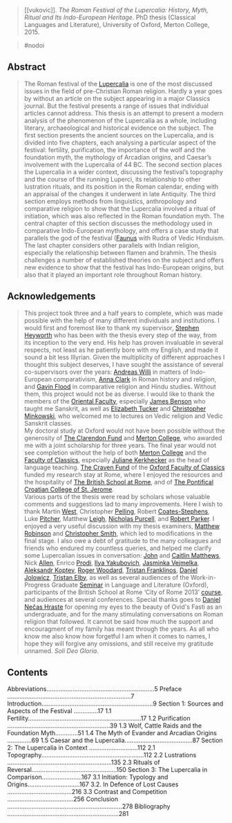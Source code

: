 > [[vukovic]]. *The Roman Festival of the Lupercalia: History, Myth, Ritual and Its Indo-European Heritage*. PhD thesis (Classical Languages and Literature), University of Oxford, Merton College, 2015.

> #nodoi 

## Abstract
> The Roman festival of the [Lupercalia](lupercalia.md) is one of the most discussed issues in the field of pre-Christian Roman religion. Hardly a year goes by without an article on the subject appearing in a major Classics journal. But the festival presents a range of issues that individual articles cannot address. This thesis is an attempt to present a modern analysis of the phenomenon of the Lupercalia as a whole, including literary, archaeological and historical evidence on the subject. The first section presents the ancient sources on the Lupercalia, and is divided into five chapters, each analysing a particular aspect of the festival: fertility, purification, the importance of the wolf and the foundation myth, the mythology of Arcadian origins, and Caesar’s involvement with the Lupercalia of 44 BC. The second section places the Lupercalia in a wider context, discussing the festival’s topography and the course of the running Luperci, its relationship to other lustration rituals, and its position in the Roman calendar, ending with an appraisal of the changes it underwent in late Antiquity. The third section employs methods from linguistics, anthropology and comparative religion to show that the Lupercalia involved a ritual of initiation, which was also reflected in the Roman foundation myth. The central chapter of this section discusses the methodology used in comparative Indo-European mythology, and offers a case study that parallels the god of the festival ([Faunus](faunus.md) with Rudra of Vedic Hinduism. The last chapter considers other parallels with Indian religion, especially the relationship between flamen and brahmin. The thesis challenges a number of established theories on the subject and offers new evidence to show that the festival has Indo-European origins, but also that it played an important role throughout Roman history.

## Acknowledgements
> This project took three and a half years to complete, which was made possible with the help of many different individuals and institutions. I would first and foremost like to thank my supervisor, [Stephen Heyworth](heyworth.md) who has been with the thesis every step of the way, from its inception to the very end. His help has proven invaluable in several respects, not least as he patiently bore with my English, and made it sound a bit less Illyrian. Given the multiplicity of different approaches I thought this subject deserves, I have sought the assistance of several co-supervisors over the years: [Andreas Willi](willi.md) in matters of Indo-European comparativism, [Anna Clark](clark.md) in Roman history and religion, and [Gavin Flood](flood.md) in comparative religion and Hindu studies. Without them, this project would not be as diverse. I would like to thank the members of the [Oriental Faculty](oxford-oriental-studies-department.md), especially [James Benson](benson.md) who taught me Sanskrit, as well as [Elizabeth Tucker](tucker.md) and [Christopher Minkowski](minkowski.md), who welcomed me to lectures on Vedic religion and Vedic Sanskrit classes.
> <br>
> My doctoral study at Oxford would not have been possible without the generosity of [The Clarendon Fund](clarendon-fund.md) and [Merton College](merton-college.md), who awarded me with a joint scholarship for three years. The final year would not see completion without the help of both [Merton College](merton-college.md) and the [Faculty of Classics](oxford-classics-department.md), especially [Juliane Kerkhecker](kerkhecker.md) as the head of language teaching. [The Craven Fund](craven-fund.md) of the [Oxford Faculty of Classics](oxford-classics-department.md) funded my research stay at Rome, where I enjoyed the resources and the hospitality of [The British School at Rome](british-school-at-rome-BSR.md), and of [The Pontifical Croatian College of St. Jerome](pontifical-croatian-college-of-st-jerome.md).
> <br>
> Various parts of the thesis were read by scholars whose valuable comments and suggestions lad to many improvements. Here I wish to thank Martin [West](west.md), Christopher [Pelling](pelling.md), Robert [Coates-Stephens](coates.md), Luke [Pitcher](pitcher.md), Matthew [Leigh](leigh.md), [Nicholas Purcell](purcell.md), and [Robert Parker](parker.md). I enjoyed a very useful discussion with my thesis examiners, [Matthew Robinson](robinson.md) and [Christopher Smith](smith-ch.md), which led to modifications in the final stage. I also owe a debt of gratitude to the many colleagues and friends who endured my countless queries, and helped me clarify some Lupercalian issues in conversation: [John](matthews-j.md) and [Caitlin Matthews](matthews-c.md), Nick [Allen](allen-n.md), Enrico [Prodi](prodi.md), [Ilya Yakubovich](yakubovich.md), [Jasminka Vejmelka](vejmelka.md), [Aleksandr Koptev](koptev.md), [Roger Woodard](woodard.md), [Tristan Franklinos](franklinos.md), [Daniel Jolowicz](jolowicz.md), [Tristan Elby](elby.md), as well as several audiences of the Work-in-Progress Graduate [Seminar](work-in-progress-graduate-seminar-in-language-and-literature.md) in Language and Literature (Oxford), participants of the British School at Rome ‘City of Rome 2013’ [course](course--British-School-at-Rome-City-of-Rome-2013.md), and audiences at several conferences. Special thanks goes to [Daniel Nečas Hraste](hraste.md) for opening my eyes to the beauty of Ovid's Fasti as an undergraduate, and for the many stimulating conversations on Roman religion that followed. It cannot be said how much the support and encouragment of my family has meant through the years. As all who know me also know how forgetful I am when it comes to names, I hope they will forgive any omissions, and still receive my gratitude unnamed. *Soli Deo Gloria*.


## Contents
Abbreviations..............................................................5
Preface .......................................................................7
Introduction................................................................9
Section 1: Sources and Aspects of the Festival ..............17
1.1 Fertility.................................................................17
1.2 Purification ...........................................................39
1.3 Wolf, Cattle Raids and the Foundation Myth.............51
1.4 The Myth of Evander and Arcadian Origins ..............69
1.5 Caesar and the Lupercalia.......................................87
Section 2: The Lupercalia in Context ............................112
2.1 Topography...........................................................112
2.2 Lustrations ............................................................135
2.3 Rituals of Reversal.................................................150
Section 3: The Lupercalia in Comparison.......................167
3.1 Initiation: Typology and Origins..............................167
3.2. In Defence of Lost Causes .....................................216
3.3 Contrast and Competition ......................................256
Conclusion ..................................................................278
Bibliography ................................................................281